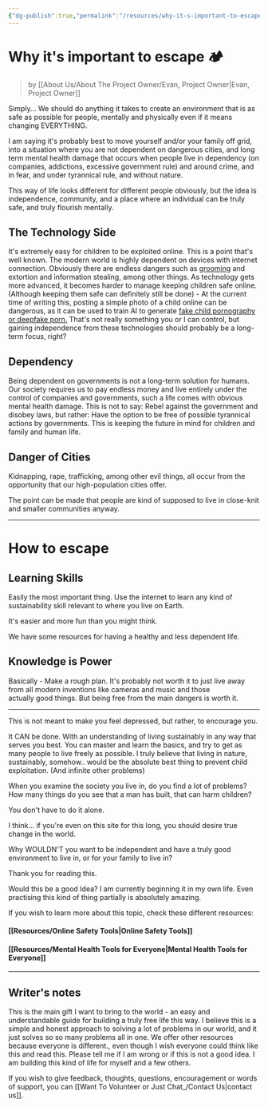 ```yaml
---
{"dg-publish":true,"permalink":"/resources/why-it-s-important-to-escape/"}
---
```


# Why it's important to escape 🏕️

> by [[About Us/About The Project Owner/Evan, Project Owner\|Evan, Project Owner]] 

Simply... We should do anything it takes to create an environment that is as safe as possible for people, mentally and physically even if it means changing EVERYTHING. 

I am saying it's probably best to move yourself and/or your family off grid, into a situation where you are not dependent on dangerous cities, and long term mental health damage that occurs when people live in dependency (on companies, addictions, excessive government rule) and around crime, and in fear, and under tyrannical rule, and without nature.

This way of life looks different for different people obviously, but the idea is independence, community, and a place where an individual can be truly safe, and truly flourish mentally.
## The Technology Side

It's extremely easy for children to be exploited online. This is a point that's well known. The modern world is highly dependent on devices with internet connection. Obviously there are endless dangers such as [grooming](https://safekidsthrive.org/the-report/introduction/other-warning-signs/) and extortion and information stealing, among other things. As technology gets more advanced, it becomes harder to manage keeping children safe online. (Although keeping them safe can definitely still be done) - At the current time of writing this, posting a simple photo of a child online can be dangerous, as it can be used to train AI to generate [fake child pornography or deepfake porn.](https://www.dazeddigital.com/science-tech/article/55926/1/inside-the-disturbing-rise-of-deepfake-porn) That's not really something you or I can control, but gaining independence from these technologies should probably be a long-term focus, right? 

## Dependency

Being dependent on governments is not a long-term solution for humans. Our society requires us to pay endless money and live entirely under the control of companies and governments, such a life comes with obvious mental health damage. This is not to say: Rebel against the government and disobey laws, but rather: Have the option to be free of possible tyrannical actions by governments. This is keeping the future in mind for children and family and human life.

## Danger of Cities

Kidnapping, rape, trafficking, among other evil things, all occur from the opportunity that our high-population cities offer.

The point can be made that people are kind of supposed to live in close-knit and smaller communities anyway.

---
# How to escape

## Learning Skills

Easily the most important thing. Use the internet to learn any kind of sustainability skill relevant to where you live on Earth.

It's easier and more fun than you might think.

We have some resources for having a healthy and less dependent life.

## Knowledge is Power

Basically - Make a rough plan. It's probably not worth it to just live away from all modern inventions like cameras and music and those actually good things. But being free from the main dangers is worth it.

---

This is not meant to make you feel depressed, but rather, to encourage you. 

It CAN be done. With an understanding of living sustainably in any way that serves you best. You can master and learn the basics, and try to get as many people to live freely as possible. I truly believe that living in nature, sustainably, somehow.. would be the absolute best thing to prevent child exploitation. (And infinite other problems)

When you examine the society you live in, do you find a lot of problems? How many things do you see that a man has built, that can harm children?

You don't have to do it alone. 

I think... if you're even on this site for this long, you should desire true change in the world. 

Why WOULDN'T you want to be independent and have a truly good environment to live in, or for your family to live in?

Thank you for reading this. 

Would this be a good Idea? I am currently beginning it in my own life. Even practising this kind of thing partially is absolutely amazing.

If you wish to learn more about this topic, check these different resources:

#### [[Resources/Online Safety Tools\|Online Safety Tools]] 

#### [[Resources/Mental Health Tools for Everyone\|Mental Health Tools for Everyone]]

---
## Writer's notes

This is the main gift I want to bring to the world - an easy and understandable guide for building a truly free life this way. I believe this is a simple and honest approach to solving a lot of problems in our world, and it just solves so so many problems all in one. We offer other resources because everyone is different., even though I wish everyone could think like this and read this. Please tell me if I am wrong or if this is not a good idea. I am building this kind of life for myself and a few others.

If you wish to give feedback, thoughts, questions, encouragement or words of support, you can [[Want To Volunteer or Just Chat_/Contact Us\|contact us]]. 


